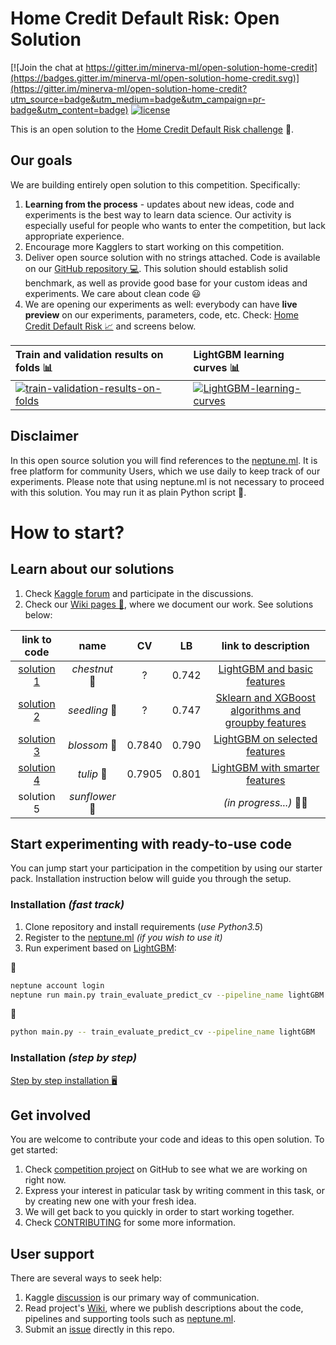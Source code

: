 # Home Credit Default Risk: Open Solution
[![Join the chat at https://gitter.im/minerva-ml/open-solution-home-credit](https://badges.gitter.im/minerva-ml/open-solution-home-credit.svg)](https://gitter.im/minerva-ml/open-solution-home-credit?utm_source=badge&utm_medium=badge&utm_campaign=pr-badge&utm_content=badge)
[![license](https://img.shields.io/github/license/mashape/apistatus.svg?maxAge=2592000)](https://github.com/minerva-ml/open-solution-home-credit/blob/master/LICENSE)

This is an open solution to the [Home Credit Default Risk challenge](https://www.kaggle.com/c/home-credit-default-risk) :house_with_garden:.

## Our goals
We are building entirely open solution to this competition. Specifically:
1. **Learning from the process** - updates about new ideas, code and experiments is the best way to learn data science. Our activity is especially useful for people who wants to enter the competition, but lack appropriate experience.
1. Encourage more Kagglers to start working on this competition.
1. Deliver open source solution with no strings attached. Code is available on our [GitHub repository :computer:](https://github.com/neptune-ml/open-solution-home-credit). This solution should establish solid benchmark, as well as provide good base for your custom ideas and experiments. We care about clean code :smiley:
1. We are opening our experiments as well: everybody can have **live preview** on our experiments, parameters, code, etc. Check: [Home Credit Default Risk :chart_with_upwards_trend:](https://app.neptune.ml/neptune-ml/Home-Credit-Default-Risk) and screens below.

| Train and validation results on folds :bar_chart: | LightGBM learning curves :bar_chart: |
|:---|:---|
|[![train-validation-results-on-folds](https://gist.githubusercontent.com/kamil-kaczmarek/b3b939797fb39752c45fdadfedba3ed9/raw/fbc925f683853fa8af5a95426fcd37fcb3afcf38/hc-1.png)](https://app.neptune.ml/-/dashboard/experiment/9f58e223-cbf2-4954-9a64-c0b454b30c56) | [![LightGBM-learning-curves](https://gist.githubusercontent.com/kamil-kaczmarek/b3b939797fb39752c45fdadfedba3ed9/raw/fbc925f683853fa8af5a95426fcd37fcb3afcf38/hc-2.png)](https://app.neptune.ml/-/dashboard/experiment/9f58e223-cbf2-4954-9a64-c0b454b30c56) |

## Disclaimer
In this open source solution you will find references to the [neptune.ml](https://neptune.ml). It is free platform for community Users, which we use daily to keep track of our experiments. Please note that using neptune.ml is not necessary to proceed with this solution. You may run it as plain Python script :snake:.

# How to start?
## Learn about our solutions
1. Check [Kaggle forum](https://www.kaggle.com/c/home-credit-default-risk/discussion/57175) and participate in the discussions.
1. Check our [Wiki pages :house_with_garden:](https://github.com/neptune-ml/open-solution-home-credit/wiki), where we document our work. See solutions below:

| link to code | name | CV | LB | link to description |
|:---:|:---:|:---:|:---:|:---:|
|[solution 1](https://github.com/neptune-ml/open-solution-home-credit/tree/solution-1)|*chestnut* :chestnut:|?|0.742|[LightGBM and basic features](https://github.com/neptune-ml/open-solution-home-credit/wiki/LightGBM-and-basic-features)|
|[solution 2](https://github.com/neptune-ml/open-solution-home-credit/tree/solution-2)|*seedling* :seedling:|?|0.747|[Sklearn and XGBoost algorithms and groupby features](https://github.com/neptune-ml/open-solution-home-credit/wiki/Sklearn-and-XGBoost-algorithms-and-groupby-features)|
|[solution 3](https://github.com/neptune-ml/open-solution-home-credit/tree/solution-3)|*blossom* :blossom:|0.7840|0.790|[LightGBM on selected features](https://github.com/neptune-ml/open-solution-home-credit/wiki/LightGBM-on-selected-features)|
|[solution 4](https://github.com/neptune-ml/open-solution-home-credit/tree/solution-4)|*tulip* :tulip: |0.7905|0.801|[LightGBM with smarter features](https://github.com/neptune-ml/open-solution-home-credit/wiki/LightGBM-with-smarter-features)|
|solution 5|*sunflower* :sunflower:|||*(in progress...)* :construction_worker_woman:|

## Start experimenting with ready-to-use code
You can jump start your participation in the competition by using our starter pack. Installation instruction below will guide you through the setup.

### Installation *(fast track)*
1. Clone repository and install requirements (*use Python3.5*)
1. Register to the [neptune.ml](https://neptune.ml) _(if you wish to use it)_
1. Run experiment based on [LightGBM](https://github.com/neptune-ml/open-solution-home-credit/wiki/LightGBM-with-smarter-features):

:trident:
```bash
neptune account login
neptune run main.py train_evaluate_predict_cv --pipeline_name lightGBM
```

:snake:
```bash
python main.py -- train_evaluate_predict_cv --pipeline_name lightGBM
```

### Installation *(step by step)*
[Step by step installation :desktop_computer:](https://github.com/neptune-ml/open-solution-home-credit/wiki/Step-by-step-installation)

## Get involved
You are welcome to contribute your code and ideas to this open solution. To get started:
1. Check [competition project](https://github.com/minerva-ml/open-solution-home-credit/projects/1) on GitHub to see what we are working on right now.
1. Express your interest in paticular task by writing comment in this task, or by creating new one with your fresh idea.
1. We will get back to you quickly in order to start working together.
1. Check [CONTRIBUTING](CONTRIBUTING.md) for some more information.

## User support
There are several ways to seek help:
1. Kaggle [discussion](https://www.kaggle.com/c/home-credit-default-risk/discussion/57175) is our primary way of communication.
1. Read project's [Wiki](https://github.com/minerva-ml/open-solution-home-credit/wiki), where we publish descriptions about the code, pipelines and supporting tools such as [neptune.ml](https://neptune.ml).
1. Submit an [issue]((https://github.com/minerva-ml/open-solution-home-credit/issues)) directly in this repo.
